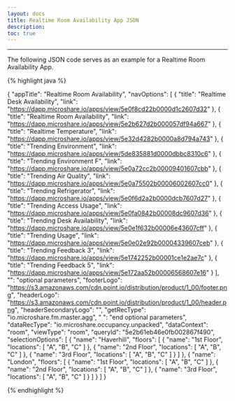 ```yaml
---
layout: docs
title: Realtime Room Availability App JSON
description: 
toc: true
---
```


---------------------------------------

The following JSON code serves as an example for a Realtime Room Availability App.

{% highlight java %}

{
  "appTitle": "Realtime Room Availability",
  "navOptions": [
    {
      "title": "Realtime Desk Availability",
      "link": "https://dapp.microshare.io/apps/view/5e0f8cd22b0000d1c2607d32"
    },
    {
      "title": "Realtime Room Availability",
      "link": "https://dapp.microshare.io/apps/view/5e2b627d2b000057df94a667"
    },
    {
      "title": "Realtime Temperature",
      "link": "https://dapp.microshare.io/apps/view/5e32d4282b0000a8d794a743"
    },
    {
      "title": "Trending Environment",
      "link": "https://dapp.microshare.io/apps/view/5de835881d0000dbbc8310c6"
    },
    {
      "title": "Trending Environment F",
      "link": "https://dapp.microshare.io/apps/view/5e0a72cc2b00009401607cbb"
    },
    {
      "title": "Trending Air Quality",
      "link": "https://dapp.microshare.io/apps/view/5e0a75502b00006002607cc0"
    },
    {
      "title": "Trending Refrigerator",
      "link": "https://dapp.microshare.io/apps/view/5e0f6d2a2b0000dcb7607d27"
    },
    {
      "title": "Trending Access Usage",
      "link": "https://dapp.microshare.io/apps/view/5e0fa0842b00008dc9607d36"
    },
    {
      "title": "Trending Desk Availability",
      "link": "https://dapp.microshare.io/apps/view/5e0e1f632b00006e43607cff"
    },
    {
      "title": "Trending Usage",
      "link": "https://dapp.microshare.io/apps/view/5e0e02e92b00004339607ceb"
    },
    {
      "title": "Trending Feedback 3",
      "link": "https://dapp.microshare.io/apps/view/5e1742252b00001ce1e2ae7c"
    },
    {
      "title": "Trending Feedback 5",
      "link": "https://dapp.microshare.io/apps/view/5e172aa52b00006568607e16"
    }
  ],
  "": "optional parameters",
  "footerLogo": "https://s3.amazonaws.com/cdn.point.io/distribution/product/1_00/footer.png",
  "headerLogo": "https://s3.amazonaws.com/cdn.point.io/distribution/product/1_00/header.png",
  "headerSecondaryLogo": "",
  "getRecType": "io.microshare.fm.master.agg",
  " ": "end optional parameters",
  "dataRecType": "io.microshare.occupancy.unpacked",
  "dataContext": "room",
  "viewType": "room",
  "queryId": "5e2b61eb46e0fb002867f490",
  "selectionOptions": [
    {
      "name": "Haverhill",
      "floors": [
        {
          "name": "1st Floor",
          "locations": [
            "A",
            "B",
            "C"
          ]
        },
        {
          "name": "2nd Floor",
          "locations": [
            "A",
            "B",
            "C"
          ]
        },
        {
          "name": "3rd Floor",
          "locations": [
            "A",
            "B",
            "C"
          ]
        }
      ]
    },
    {
      "name": "London",
      "floors": [
        {
          "name": "1st Floor",
          "locations": [
            "A",
            "B",
            "C"
          ]
        },
        {
          "name": "2nd Floor",
          "locations": [
            "A",
            "B",
            "C"
          ]
        },
        {
          "name": "3rd Floor",
          "locations": [
            "A",
            "B",
            "C"
          ]
        }
      ]
    }
  ]
}


{% endhighlight %}

